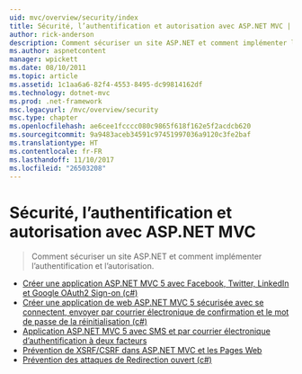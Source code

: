 ```yaml
---
uid: mvc/overview/security/index
title: Sécurité, l’authentification et autorisation avec ASP.NET MVC | Documents Microsoft
author: rick-anderson
description: Comment sécuriser un site ASP.NET et comment implémenter l’authentification et l’autorisation.
ms.author: aspnetcontent
manager: wpickett
ms.date: 08/10/2011
ms.topic: article
ms.assetid: 1c1aa6a6-82f4-4553-8495-dc99814162df
ms.technology: dotnet-mvc
ms.prod: .net-framework
msc.legacyurl: /mvc/overview/security
msc.type: chapter
ms.openlocfilehash: ae6cee1fcccc080c9865f618f162e5f2acdcb620
ms.sourcegitcommit: 9a9483aceb34591c97451997036a9120c3fe2baf
ms.translationtype: HT
ms.contentlocale: fr-FR
ms.lasthandoff: 11/10/2017
ms.locfileid: "26503208"
---
```

<a name="security-authentication-and-authorization-with-aspnet-mvc"></a>Sécurité, l’authentification et autorisation avec ASP.NET MVC
====================
> Comment sécuriser un site ASP.NET et comment implémenter l’authentification et l’autorisation.


- [Créer une application ASP.NET MVC 5 avec Facebook, Twitter, LinkedIn et Google OAuth2 Sign-on (c#)](create-an-aspnet-mvc-5-app-with-facebook-and-google-oauth2-and-openid-sign-on.md)
- [Créer une application de web ASP.NET MVC 5 sécurisée avec se connectent, envoyer par courrier électronique de confirmation et le mot de passe de la réinitialisation (c#)](create-an-aspnet-mvc-5-web-app-with-email-confirmation-and-password-reset.md)
- [Application ASP.NET MVC 5 avec SMS et par courrier électronique d’authentification à deux facteurs](aspnet-mvc-5-app-with-sms-and-email-two-factor-authentication.md)
- [Prévention de XSRF/CSRF dans ASP.NET MVC et les Pages Web](xsrfcsrf-prevention-in-aspnet-mvc-and-web-pages.md)
- [Prévention des attaques de Redirection ouvert (c#)](preventing-open-redirection-attacks.md)
